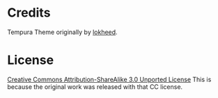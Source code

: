 # Credits
Tempura Theme originally by [lokheed](http://lokheed.deviantart.com/art/Tempura-Theme-32162210).

# License
[Creative Commons Attribution-ShareAlike 3.0 Unported License](license.html)
This is because the original work was released with that CC license.

